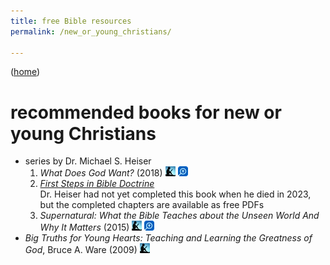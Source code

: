 ```yaml
---
title: free Bible resources
permalink: /new_or_young_christians/

---
```


([home](/))

# recommended books for new or young Christians

- series by Dr. Michael S. Heiser
    1. <cite>What Does God Want?</cite> (<time>2018</time>)
        [![‹Amazon Kindle›](./icons/kindle.webp)](https://www.amazon.com/What-Does-Want-Michael-Heiser-ebook/dp/B07K31MS5M)
        [![‹Logos›](./icons/logos.webp)](https://www.logos.com/product/175802/what-does-god-want)
    2. [<cite>First Steps in Bible Doctrine</cite>](https://www.miqlat.org/first-steps-in-bible-doctrine.htm)\
        Dr. Heiser had not yet completed this book when he died in <time>2023</time>, but the completed chapters are available as free PDFs
    3. <cite>Supernatural: What the Bible Teaches about the Unseen World And Why It Matters</cite> (<time>2015</time>)
        [![‹Amazon Kindle›](./icons/kindle.webp)](https://www.amazon.com/Supernatural-Bible-Teaches-Unseen-Matters-ebook/dp/B016LT2YHA)
        [![‹Logos›](./icons/logos.webp)](https://www.logos.com/product/53263/supernatural-what-the-bible-teaches-about-the-unseen-world-and-why-it-matters)
- <cite>Big Truths for Young Hearts: Teaching and Learning the Greatness of God</cite>, Bruce A. Ware (<time>2009</time>)
    [![‹Amazon Kindle›](./icons/kindle.webp)](https://www.amazon.com/Big-Truths-Young-Hearts-Greatness-ebook/dp/B002ED4WYG)
